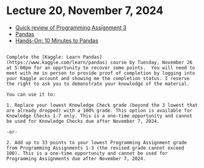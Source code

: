 # Lecture 20, November 7, 2024

- [Quick review of Programming Assignment 3](https://20cs2023-fs24.github.io/programming-assignments/assignment-3/assignment-3.html)
- [Pandas](https://20cs2023-fs24.github.io/slides/docs/topics/scientific-computing/pandas.html)
- [Hands-On: 10 Minutes to Pandas](https://pandas.pydata.org/docs/user_guide/10min.html)


```{admonition} Grade Recovery Opportunity

Complete the [Kaggle: Learn Pandas](https://www.kaggle.com/learn/pandas) course by Tuesday, November 26 at 5:00pm for an opprtunity to recover some points.  You will need to meet with me in person to provide proof of completion by logging into your Kaggle account and showing me the completion status. I reserve the right to ask you to demonstrate your knowledge of the material.

You can use it to:

1. Replace your lowest Knowledge Check grade (beyond the 3 lowest that are already dropped) with a 100% grade. This option is available for Knowledge Checks 1-7 only. This is a one-time opportunity and cannot be used for Knowledge Checks due after November 7, 2024. 

-or-

2. Add up to 33 points to your lowest Programming Assignment grade from Programming Assignments 1-3 (the revised grade cannot exceed 100). This is a one-time opportunity and cannot be used for Programming Assignments due after November 7, 2024.
```